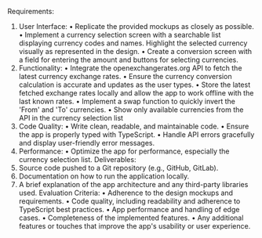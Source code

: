 Requirements:
1. User Interface:
• Replicate the provided mockups as closely as possible.
• Implement a currency selection screen with a searchable list displaying currency codes and
names. Highlight the selected currency visually as represented in the design.
• Create a conversion screen with a field for entering the amount and buttons for selecting
currencies.
2. Functionality:
• Integrate the openexchangerates.org API to fetch the latest currency exchange rates.
• Ensure the currency conversion calculation is accurate and updates as the user types.
• Store the latest fetched exchange rates locally and allow the app to work offline with the last
known rates.
• Implement a swap function to quickly invert the 'From' and 'To' currencies.
• Show only available currencies from the API in the currency selection list
3. Code Quality:
• Write clean, readable, and maintainable code.
• Ensure the app is properly typed with TypeScript.
• Handle API errors gracefully and display user-friendly error messages.
4. Performance:
• Optimize the app for performance, especially the currency selection list.
Deliverables:
1. Source code pushed to a Git repository (e.g., GitHub, GitLab).
2. Documentation on how to run the application locally.
3. A brief explanation of the app architecture and any third-party libraries used.
Evaluation Criteria:
• Adherence to the design mockups and requirements.
• Code quality, including readability and adherence to TypeScript best practices.
• App performance and handling of edge cases.
• Completeness of the implemented features.
• Any additional features or touches that improve the app's usability or user experience.
